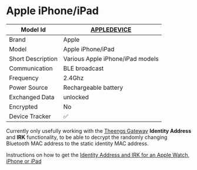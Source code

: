 # Apple iPhone/iPad

|Model Id|[APPLEDEVICE](https://github.com/theengs/decoder/blob/development/src/devices/APPLEDEVICE_json.h)|
|-|-|
|Brand|Apple|
|Model|Apple iPhone/iPad|
|Short Description|Various Apple iPhone/iPad models|
|Communication|BLE broadcast|
|Frequency|2.4Ghz|
|Power Source|Rechargeable battery|
|Exchanged Data|unlocked|
|Encrypted|No|
|Device Tracker|&#9989;|

Currently only usefully working with the [Theengs Gateway](https://gateway.theengs.io/use/use.html#details-options) **Identity Address** and **IRK** functionality, to be able to decrypt the randomly changing Bluetooth MAC address to the static identity MAC address.

Instructions on how to get the [Identity Address and IRK for an Apple Watch, iPhone or iPad](https://gateway.theengs.io/use/use.html#getting-identity-resolving-key-irk-for-apple-watch-iphone-and-ipad)
